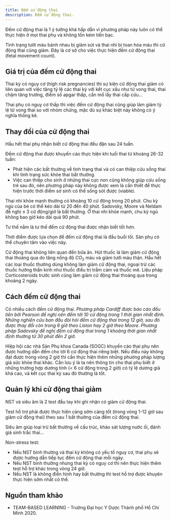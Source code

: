 ```yaml
---
title: Đếm cử động thai
description: Đếm cử động thai.
---
```


Đếm cử động thai là 1 ý tưởng khá hấp dẫn vì phương pháp này luôn có thể thực hiện ở mọi thai phụ và không tốn kém tiền bạc.

Tình trạng tưới máu bánh nhau bị giảm sút và thai nhi bị toan hóa máu thì cử động thai cũng giảm. Đây là cơ sở cho việc thực hiện đếm cử động thai (fetal movement count).

## Giá trị của đếm cử động thai

Thai kỳ có nguy cơ (high risk pregnancies) thì sự kiện cử động thai giảm có liên quan với việc tăng tỷ lệ các thai kỳ với kết cục xấu như tử vong thai, thai chậm tăng trưởng, điểm số apgar thấp, cần mổ lấy thai cấp cứu...

Thai phụ có nguy cơ thấp thì việc đếm cử động thai cũng giúp làm giảm tỷ lệ tử vong thai so với nhóm chứng, mặc dù sự khác biệt này không có ý nghĩa thống kê.

## Thay đổi của cử động thai

Hầu hết thai phụ nhận biết cử động thai đều đặn sau 24 tuần.

Đếm cử động thai được khuyến cáo thực hiện khi tuổi thai từ khoảng 26-32 tuần:

- Phát hiện các bất thường về tình trạng thai và có can thiệp cứu sống thai khi tình trạng sức khỏe thai bất thường.
- Việc can thiệp cho sinh ở những thai cực non cũng không giúp cứu sống trẻ sau đó, nên phương pháp này không được xem là cần thiết để thực hiện trước thời điểm sơ sinh có thể sống sót được (viable).

Thai nhi khỏe mạnh thường có khoảng 10 cử động trong 20 phút. Chu kỳ ngủ của bé có thể kéo dài từ 20 đến 40 phút. Sadovsky, Moore và Neldam đề nghị ≤ 3 cử động/giờ là bất thường. Ở thai nhi khỏe mạnh, chu kỳ ngủ không bao giờ kéo dài quá 90 phút.

Tư thế nằm là tư thế đếm cử động thai được nhận biết tốt hơn.

Thời điểm được lựa chọn để đếm cử động thai là đầu buổi tối. Sản phụ có thể chuyên tâm
vào việc này.

Cử động thai không liên quan đến bữa ăn. Hút thuốc lá làm giảm cử động thai thoáng qua do tăng nồng
độ $CO_2$ máu và giảm tưới máu thận. Hầu hết các loại thuốc thường dùng không làm giảm cử động thai, ngoại trừ các thuốc hướng thần kinh như thuốc điều trị trầm cảm và thuốc mê. Liệu pháp Corticosteroids trước sinh cũng làm giảm cử động thai thoáng qua trong khoảng 2 ngày.

## Cách đếm cử động thai

Có nhiều cách đếm cử động thai. _Phương pháp Cardiff được báo cáo đầu tiên bởi Pearson đề nghị nên đếm tới 10 cử động trong 1 thời gian nhất định. Những nghiên cứu ban đầu đòi hỏi đếm cử động thai trong 12 giờ, sau đó được thay đổi còn trong 6 giờ theo Liston hay 2 giờ theo Moore. Phương pháp Sadovsky đề nghị đếm cử động thai trong 1 khoảng thời gian nhất định thường từ 30 phút đến 2 giờ._

Hiệp hội các nhà Sản Phụ khoa Canada (SOGC) khuyến cáo thai phụ nên được hướng dẫn đếm cho tới 6 cử động thai riêng biệt. Nếu điều này không đạt được trong vòng 2 giờ thì cần thực hiện thêm những phương pháp lượng giá sức khỏe thai khác. Cần lưu ý là ta nên thông tin cho thai phụ biết ở những trường hợp dương tính (< 6 cử động trong 2 giờ) có tỷ lệ dương giả khá cao, và kết cục thai kỳ sau đó thường là tốt.

## Quản lý khi cử động thai giảm

NST và siêu âm là 2 test đầu tay khi ghi nhận có giảm cử động thai.

Test hỗ trợ phải được thực hiện càng sớm càng tốt (trong vòng 1-12 giờ sau giảm cử động thai) theo sau 1 bất thường của đếm cử động thai.

Siêu âm giúp loại trừ bất thường về cấu trúc, khảo sát lượng nước ối, đánh giá sinh trắc thai...

Non-stress test:

- Nếu NST bình thường và thai kỳ không có yếu tố nguy cơ, thai phụ sẽ được hướng dẫn tiếp tục đếm cử
  động thai mỗi ngày.
- Nếu NST bình thường nhưng thai kỳ có nguy cơ thì nên thực hiện thêm test hỗ trợ khác trong vòng 24 giờ.
- Nếu NST là không điển hình hay bất thường thì test hỗ trợ được khuyên thực hiện sớm nhất có thể.

## Nguồn tham khảo

- TEAM-BASED LEARNING - Trường Đại học Y Dược Thành phố Hồ Chí Minh 2020.
